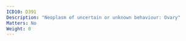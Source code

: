 ```yaml
---
ICD10: D391
Description: "Neoplasm of uncertain or unknown behaviour: Ovary"
Matters: No
Weight: 0
---
```

